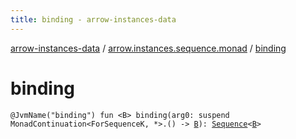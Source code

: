 ```yaml
---
title: binding - arrow-instances-data
---
```


[arrow-instances-data](../index.html) / [arrow.instances.sequence.monad](index.html) / [binding](./binding.html)

# binding

`@JvmName("binding") fun <B> binding(arg0: suspend MonadContinuation<ForSequenceK, *>.() -> `[`B`](binding.html#B)`): `[`Sequence`](https://kotlinlang.org/api/latest/jvm/stdlib/kotlin.sequences/-sequence/index.html)`<`[`B`](binding.html#B)`>`